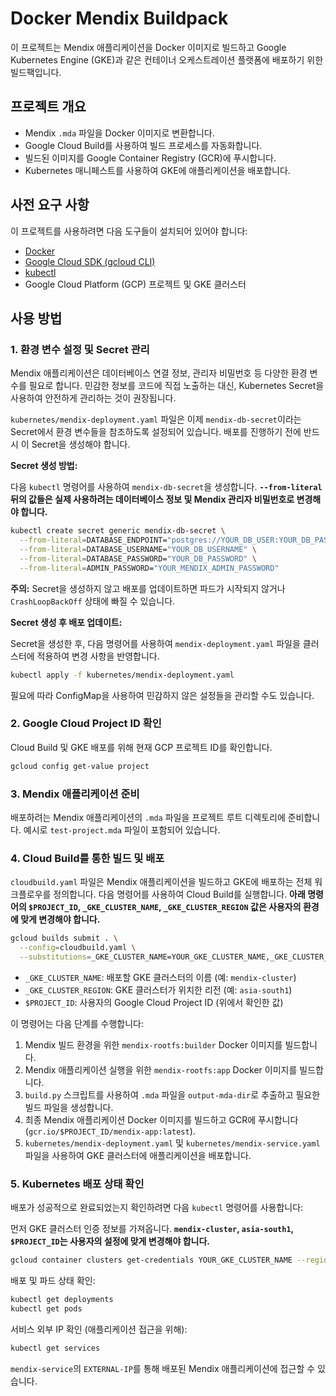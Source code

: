 # Docker Mendix Buildpack

이 프로젝트는 Mendix 애플리케이션을 Docker 이미지로 빌드하고 Google Kubernetes Engine (GKE)과 같은 컨테이너 오케스트레이션 플랫폼에 배포하기 위한 빌드팩입니다.

## 프로젝트 개요

*   Mendix `.mda` 파일을 Docker 이미지로 변환합니다.
*   Google Cloud Build를 사용하여 빌드 프로세스를 자동화합니다.
*   빌드된 이미지를 Google Container Registry (GCR)에 푸시합니다.
*   Kubernetes 매니페스트를 사용하여 GKE에 애플리케이션을 배포합니다.

## 사전 요구 사항

이 프로젝트를 사용하려면 다음 도구들이 설치되어 있어야 합니다:

*   [Docker](https://www.docker.com/get-started)
*   [Google Cloud SDK (gcloud CLI)](https://cloud.google.com/sdk/docs/install)
*   [kubectl](https://kubernetes.io/docs/tasks/tools/install-kubectl/)
*   Google Cloud Platform (GCP) 프로젝트 및 GKE 클러스터

## 사용 방법


### 1. 환경 변수 설정 및 Secret 관리

Mendix 애플리케이션은 데이터베이스 연결 정보, 관리자 비밀번호 등 다양한 환경 변수를 필요로 합니다. 민감한 정보를 코드에 직접 노출하는 대신, Kubernetes Secret을 사용하여 안전하게 관리하는 것이 권장됩니다.

`kubernetes/mendix-deployment.yaml` 파일은 이제 `mendix-db-secret`이라는 Secret에서 환경 변수들을 참조하도록 설정되어 있습니다. 배포를 진행하기 전에 반드시 이 Secret을 생성해야 합니다.

**Secret 생성 방법:**

다음 `kubectl` 명령어를 사용하여 `mendix-db-secret`을 생성합니다. **`--from-literal` 뒤의 값들은 실제 사용하려는 데이터베이스 정보 및 Mendix 관리자 비밀번호로 변경해야 합니다.**

```bash
kubectl create secret generic mendix-db-secret \
  --from-literal=DATABASE_ENDPOINT="postgres://YOUR_DB_USER:YOUR_DB_PASSWORD@YOUR_DB_HOST:YOUR_DB_PORT/YOUR_DB_NAME" \
  --from-literal=DATABASE_USERNAME="YOUR_DB_USERNAME" \
  --from-literal=DATABASE_PASSWORD="YOUR_DB_PASSWORD" \
  --from-literal=ADMIN_PASSWORD="YOUR_MENDIX_ADMIN_PASSWORD"
```

**주의:** Secret을 생성하지 않고 배포를 업데이트하면 파드가 시작되지 않거나 `CrashLoopBackOff` 상태에 빠질 수 있습니다.

**Secret 생성 후 배포 업데이트:**

Secret을 생성한 후, 다음 명령어를 사용하여 `mendix-deployment.yaml` 파일을 클러스터에 적용하여 변경 사항을 반영합니다.

```bash
kubectl apply -f kubernetes/mendix-deployment.yaml
```

필요에 따라 ConfigMap을 사용하여 민감하지 않은 설정들을 관리할 수도 있습니다.

### 2. Google Cloud Project ID 확인

Cloud Build 및 GKE 배포를 위해 현재 GCP 프로젝트 ID를 확인합니다.

```bash
gcloud config get-value project
```

### 3. Mendix 애플리케이션 준비

배포하려는 Mendix 애플리케이션의 `.mda` 파일을 프로젝트 루트 디렉토리에 준비합니다. 예시로 `test-project.mda` 파일이 포함되어 있습니다.

### 4. Cloud Build를 통한 빌드 및 배포

`cloudbuild.yaml` 파일은 Mendix 애플리케이션을 빌드하고 GKE에 배포하는 전체 워크플로우를 정의합니다. 다음 명령어를 사용하여 Cloud Build를 실행합니다. **아래 명령어의 `$PROJECT_ID`, `_GKE_CLUSTER_NAME`, `_GKE_CLUSTER_REGION` 값은 사용자의 환경에 맞게 변경해야 합니다.**

```bash
gcloud builds submit . \
  --config=cloudbuild.yaml \
  --substitutions=_GKE_CLUSTER_NAME=YOUR_GKE_CLUSTER_NAME,_GKE_CLUSTER_REGION=YOUR_GKE_CLUSTER_REGION
```

*   `_GKE_CLUSTER_NAME`: 배포할 GKE 클러스터의 이름 (예: `mendix-cluster`)
*   `_GKE_CLUSTER_REGION`: GKE 클러스터가 위치한 리전 (예: `asia-south1`)
*   `$PROJECT_ID`: 사용자의 Google Cloud Project ID (위에서 확인한 값)


이 명령어는 다음 단계를 수행합니다:
1.  Mendix 빌드 환경을 위한 `mendix-rootfs:builder` Docker 이미지를 빌드합니다.
2.  Mendix 애플리케이션 실행을 위한 `mendix-rootfs:app` Docker 이미지를 빌드합니다.
3.  `build.py` 스크립트를 사용하여 `.mda` 파일을 `output-mda-dir`로 추출하고 필요한 빌드 파일을 생성합니다.
4.  최종 Mendix 애플리케이션 Docker 이미지를 빌드하고 GCR에 푸시합니다 (`gcr.io/$PROJECT_ID/mendix-app:latest`).
5.  `kubernetes/mendix-deployment.yaml` 및 `kubernetes/mendix-service.yaml` 파일을 사용하여 GKE 클러스터에 애플리케이션을 배포합니다.

### 5. Kubernetes 배포 상태 확인

배포가 성공적으로 완료되었는지 확인하려면 다음 `kubectl` 명령어를 사용합니다:

먼저 GKE 클러스터 인증 정보를 가져옵니다. **`mendix-cluster`, `asia-south1`, `$PROJECT_ID`는 사용자의 설정에 맞게 변경해야 합니다.**

```bash
gcloud container clusters get-credentials YOUR_GKE_CLUSTER_NAME --region YOUR_GKE_CLUSTER_REGION --project YOUR_PROJECT_ID
```

배포 및 파드 상태 확인:

```bash
kubectl get deployments
kubectl get pods
```

서비스 외부 IP 확인 (애플리케이션 접근을 위해):

```bash
kubectl get services
```

`mendix-service`의 `EXTERNAL-IP`를 통해 배포된 Mendix 애플리케이션에 접근할 수 있습니다.